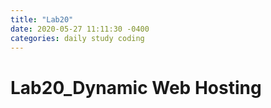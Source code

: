 ```yaml
---
title: "Lab20"
date: 2020-05-27 11:11:30 -0400
categories: daily study coding
---
```

# Lab20_Dynamic Web Hosting

